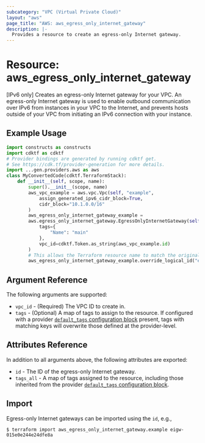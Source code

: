 ```yaml
---
subcategory: "VPC (Virtual Private Cloud)"
layout: "aws"
page_title: "AWS: aws_egress_only_internet_gateway"
description: |-
  Provides a resource to create an egress-only Internet gateway.
---
```


# Resource: aws_egress_only_internet_gateway

[IPv6 only] Creates an egress-only Internet gateway for your VPC.
An egress-only Internet gateway is used to enable outbound communication
over IPv6 from instances in your VPC to the Internet, and prevents hosts
outside of your VPC from initiating an IPv6 connection with your instance.

## Example Usage

```python
import constructs as constructs
import cdktf as cdktf
# Provider bindings are generated by running cdktf get.
# See https://cdk.tf/provider-generation for more details.
import ...gen.providers.aws as aws
class MyConvertedCode(cdktf.TerraformStack):
    def __init__(self, scope, name):
        super().__init__(scope, name)
        aws_vpc_example = aws.vpc.Vpc(self, "example",
            assign_generated_ipv6_cidr_block=True,
            cidr_block="10.1.0.0/16"
        )
        aws_egress_only_internet_gateway_example =
        aws.egress_only_internet_gateway.EgressOnlyInternetGateway(self, "example_1",
            tags={
                "Name": "main"
            },
            vpc_id=cdktf.Token.as_string(aws_vpc_example.id)
        )
        # This allows the Terraform resource name to match the original name. You can remove the call if you don't need them to match.
        aws_egress_only_internet_gateway_example.override_logical_id("example")
```

## Argument Reference

The following arguments are supported:

* `vpc_id` - (Required) The VPC ID to create in.
* `tags` - (Optional) A map of tags to assign to the resource. If configured with a provider [`default_tags` configuration block](https://registry.terraform.io/providers/hashicorp/aws/latest/docs#default_tags-configuration-block) present, tags with matching keys will overwrite those defined at the provider-level.

## Attributes Reference

In addition to all arguments above, the following attributes are exported:

* `id` - The ID of the egress-only Internet gateway.
* `tags_all` - A map of tags assigned to the resource, including those inherited from the provider [`default_tags` configuration block](https://registry.terraform.io/providers/hashicorp/aws/latest/docs#default_tags-configuration-block).

## Import

Egress-only Internet gateways can be imported using the `id`, e.g.,

```
$ terraform import aws_egress_only_internet_gateway.example eigw-015e0e244e24dfe8a
```

<!-- cache-key: cdktf-0.17.0-pre.15 input-e6b1c80ad314ffc7779f265ce40cd59398a7a0ee66c01469402af0783d40434a -->
